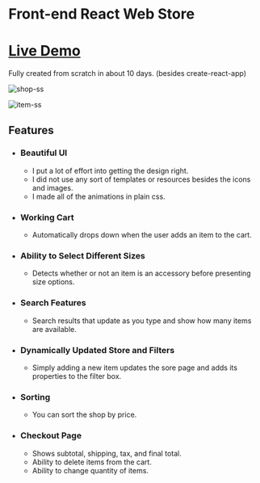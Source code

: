 # Front-end React Web Store

# [Live Demo](http://github.com)

Fully created from scratch in about 10 days. (besides create-react-app)

![shop-ss](https://user-images.githubusercontent.com/81135679/120249450-d0f68380-c22f-11eb-8c58-209df5794d92.jpg)

![item-ss](https://user-images.githubusercontent.com/81135679/120249466-dd7adc00-c22f-11eb-824a-ca1fddc0de4d.jpg)

## Features

- ### Beautiful UI
  - I put a lot of effort into getting the design right.
  - I did not use any sort of templates or resources besides the icons and images.
  - I made all of the animations in plain css.
- ### Working Cart
  - Automatically drops down when the user adds an item to the cart.
- ### Ability to Select Different Sizes
  - Detects whether or not an item is an accessory before presenting size options.
- ### Search Features
  - Search results that update as you type and show how many items are available.
- ### Dynamically Updated Store and Filters
  - Simply adding a new item updates the sore page and adds its properties to the filter box.
- ### Sorting
  - You can sort the shop by price.
- ### Checkout Page
  - Shows subtotal, shipping, tax, and final total.
  - Ability to delete items from the cart.
  - Ability to change quantity of items.
